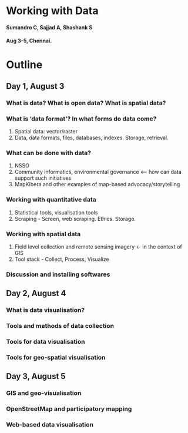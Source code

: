 Working with Data
=====================
#### Sumandro C, Sajjad A, Shashank S
#### Aug 3-5, Chennai.

Outline
============

Day 1, August 3
---------------
### What is data? What is open data? What is spatial data?

### What is ‘data format’? In what forms do data come?
1. Spatial data: vector/raster
2. Data, data formats, files, databases, indexes. Storage, retrieval. 

### What can be done with data?
1. NSSO
2. Community informatics, environmental governance <-- how can data support such initiatives
3. MapKibera and other examples of map-based advocacy/storytelling

### Working with quantitative data
1. Statistical tools, visualisation tools
2. Scraping - Screen, web scraping. Ethics. Storage.

### Working with spatial data
1. Field level collection and remote sensing imagery <- in the context of GIS
2. Tool stack - Collect, Process, Visualize

### Discussion and installing softwares

Day 2, August 4
----------------
### What is data visualisation?
### Tools and methods of data collection
### Tools for data visualisation
### Tools for geo-spatial visualisation

Day 3, August 5
----------------
### GIS and geo-visualisation
### OpenStreetMap and participatory mapping
### Web-based data visualisation
